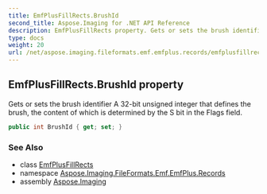 ```yaml
---
title: EmfPlusFillRects.BrushId
second_title: Aspose.Imaging for .NET API Reference
description: EmfPlusFillRects property. Gets or sets the brush identifier A 32bit unsigned integer that defines the brush the content of which is determined by the S bit in the Flags field
type: docs
weight: 20
url: /net/aspose.imaging.fileformats.emf.emfplus.records/emfplusfillrects/brushid/
---
```

## EmfPlusFillRects.BrushId property

Gets or sets the brush identifier A 32-bit unsigned integer that defines the brush, the content of which is determined by the S bit in the Flags field.

```csharp
public int BrushId { get; set; }
```

### See Also

* class [EmfPlusFillRects](../)
* namespace [Aspose.Imaging.FileFormats.Emf.EmfPlus.Records](../../emfplusfillrects/)
* assembly [Aspose.Imaging](../../../)


